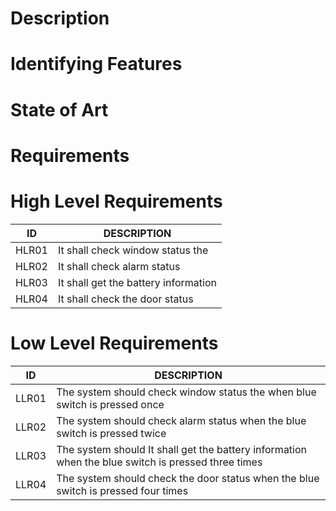 # Description 



# Identifying Features

# State of Art

# Requirements

# High Level Requirements
 
|  ID                                        |      DESCRIPTION  |
|-------------------------------------------------------------|---
|  HLR01                                     |   It shall check window status the       |
|  HLR02                                     |  It shall check alarm status         |
|  HLR03                                     |  It shall get the battery information   |
|  HLR04                                    |  It shall check the door status     |

# Low Level Requirements

| ID                                      |    DESCRIPTION                |
|------------------------------------------------------------------------|-------
|LLR01                                    |   The system should  check window status the  when blue switch is pressed once   |
|LLR02                                    |   The system should  check alarm status   when the blue switch is pressed twice|
|LLR03                                    |   The system should  It shall get the battery information when the blue switch is pressed three times |
|LLR04                                    |   The system should check the door status when the blue switch is pressed four times |